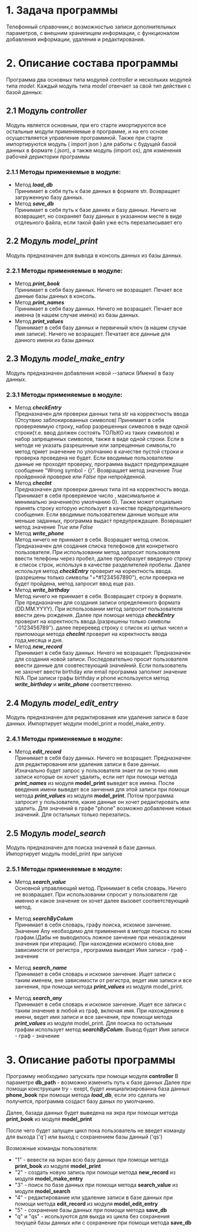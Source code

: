 # 1.  Задача программы #
   
Телефонный справочник,с возможностью записи дополнительных параметров, с внешним хранилищем информации, с функционалом добавления информации, удаления и редактирования.

# 2.  Описание состава программы #
   
   Программа два основных типа модулей *controller* и нескольких модулей типа *model*. Каждый модуль типа *model* отвечает за свой тип действия с базой данных:
   ## 2.1 Модуль *controller*
   Модуль является основным, при его старте имортируются все остальные модули применяемые в программе, и на его основе  осуществляется управление программной.
   Также при старте импортируются модуль ( import json ) для работы с будущей базой данных в формате   (.json), а также модуль (import os), для изменения рабочей дериктории программы
   ### 2.1.1 Методы применяемые в модуле:
   * Метод ***load_db***  
Принимает в себя путь к базе данных в формате str. Возвращает загруженную базу данных.
   * Метод ***save_db***  
Принимает в себя путь к базе даннях и базу данных. Ничего не возвращает, но сохраняет базу данных в указанном месте в виде отдлеьного файла, если такой файл уже есть перезаписывает его
 
   ## 2.2 Модуль *model_print*
   Модуль предназначен для вывода в консоль данных из базы данных.
   
   ### 2.2.1 Методы применяемые в модуле:
   * Метод ***print_book***  
Принимает в себя базу данных. Ничего не возращает. Печает все данные базы данных в консоль.
   * Метод ***print_names***  
Принимает в себя базу данных. Ничего не возращает. Печает все именна (в нашем случае имена) из базы данных.
   * Метод ***print_values***  
Принимает в себя базу данных и первичный ключ (в нашем случае имя записи). Ничего не возращает. Печатает все данные для данного имени из базы данных
   ## 2.3 Модуль *model_make_entry*
   Модуль предназначен добавления новой --записи (Имени) в базу данных.
   
   ### 2.3.1 Методы применяемые в модуле:
   * Метод ***checkEntry***  
Предназначен для проверки данных типа str на корректность ввода (Отсутвию заблокированных символов) Принимает в себя проверяеммую строку, набор разрешенных символов в виде одной строки(т.е. ввод должен состоять ТОЛЬКО из таких символов) и набор запрещенных символов, также в виде одной строки. Если в методе не указать разрешенные или запрещенные символы,то метод прмет знаечение по улолчанию в качестве пустой строки и проверка проведена не будет. Если вводимые пользователем данные не проходят проверку, программа выдаст предупреждащее сообщение "Wrong symbol - {}". Возвращает метод значение *True* пройденной проверке или *False* при непройденной.
   * Метод ***checInt***  
Предназначен для проверки данных типа int на корректность ввода.  Принимает в себя проверяемое число , максимальное и минимально значение(по умолчанию 0). Также может опциально принять строку которую использует в качестве предупредительного сообщения.  Если вводимые пользователем данные мольше или меньше заданных, программа выдаст предупреждащее. Возвращает метод значение *True* или *False*
   * Метод ***write_phone***  
Метод ничего не принмает в себя. Возращает метод список. Предназначен для создания списка телефонов для конкретного пользователя. При использовании метод запросит пользователя ввести телефоны через пробел, далее преобразует введеную строку в список строк, используя в качестве разделителей пробелы. Далее используя метод ***checkEntry*** проверит на коректность ввода.(разрешены только символы "+*#1234567890"), если проверка не будет пройдена, метод запросит ввод еще раз.
   * Метод ***write_birthday***  
Метод ничего не принмает в себя. Возвращает строку в формате. Пре предназначен для создания записи определенного формата (DD.MM.YYYY). При использовании метод запросит пользователя ввести день рождения. Далее при помощи метода ***checkEntry*** проверит на коректность ввода.(разрешены только символы ".0123456789"). далее переревед строку с список из целых чисел и припомощи метода ***checInt*** проверит на коректность ввода года,месяца и дня.
   * Метод ***new_record***  
Принимает в себя базу данных. Ничего не возращает. Предназначен для создания новой записи. Последовательно просит пользователя ввести данные для соовтествующий значейний. Если пользователь не захочет ввести birthday или email программа заполнит значение N/A. При записи графы birthday и phone используется метод ***write_birthday*** и  ***write_phone***  соответственно.
   ## 2.4 Модуль *model_edit_entry*
   Модуль предназначен для редактирования или удаления записи в базе данных. Импортирует модули model_print и model_make_entry.
   
   ### 2.4.1 Методы применяемые в модуле:
   * Метод ***edit_record***  
 Принимает в себя базу данных. Ничего не возращает. Предназначен для редактирования или удаления записи в базе данных. Изначально будет запрос у пользователя знает ли он точно имя записи которые он хочет удалить, если нет при помощи метода ***print_names*** из модуля **model_print** выведет все имена. После введения имени выведет все занчения для этой записи при помощи метода ***print_values*** из модуля  **model_print**. Потом программа запросит у пользователя, какие данные он хочет редактировать или удалить. Для значений в графе "phone" возможно добавление новых значений. Для остальных только перезапись.
 ## 2.5 Модуль *model_search*
   Модуль предназначен для поиска значений в базе данных. Импортирует модуль model_print при запуске
   
   ### 2.5.1 Методы применяемые в модуле:
   * Метод ***search_value***  
 Основной управляющий метод. Принимает в себя словарь. Ничего не возвращает. При использовании спросит у пользователя где именно и какое значение он хочет далее вызовет соответствующий метод.

   * Метод ***searchByColum***  
Принимает в себя словарь, графу поиска, искомое занчение. Значение Any необходимо для применения в методе поиска по всем графам.(Дабы не выводилось ложное занчение при ненахождении значения при итерации). При нахождении искомого слова,вне зависимости от регистра , программа выведет Имя записи - граф - значение
   * Метод ***search_name***  
Принимает в себя словарь и искомое занчение. Ищет записи с таким именем, вне зависимости от регистра, ведет имя записи и все занчения, при помощи метода ***print_values*** из модуля model_print. 
   * Метод ***search_any***  
Принимает в себя словарь и искомое занчение. Ищет все записи с таким значение в любой из граф, включая имя. При нахождении в имени, ведет имя записи и все занчения, при помощи метода ***print_values*** из модуля model_print. Для поиска по остальным графам использует метод ***searchByColum***. Вывод будет Имя записи - граф - значение


# 3.  Описание работы программы #
   
   Программу необходимо запускать при помощи модуля  **controller** 
   В параметре **db_path** - возможно изменить путь к базе данных
   Далее при помощи конструкции try - exept, будет инициализированна база данных **phone_book** при помощи метода ***load_db***, если это сделать не получится, программа создаст базу даных по умолчанию.

   Далее, базада данных будет выведена на экра при помощи метода **print_book** из модуля **model_print**
   
   После чего будет запущен цикл пока пользователь не введет команду для выхода ('q') или выход с сохранением базы данный ('qs')

   Возможные команды пользователя:  
   * "1" - вевести на экран всю базу данных при помощи метода **print_book** из модуля **model_print**
   * "2" - создать новую запись при помощи метода **new_record** из модуля **model_make_entry**
   * "3" - поиск по базе данных при помощи метода **search_value** из модуля **model_search**
   * "4" - редактирование или удаление записи в базе данных при помощи метода **edit_record** из модуля **model_edit_entry**
   * "5" - сохранение базы данных при помощи метода **save_db**
   * "q" и "qs" -  исользуются для выхда из цикла без сохранения текущей базы данных или с сохранение при помощи метода **save_db**
